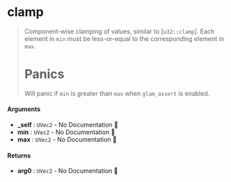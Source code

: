 # clamp

>  Component-wise clamping of values, similar to [`u32::clamp`].
>  Each element in `min` must be less-or-equal to the corresponding element in `max`.
>  # Panics
>  Will panic if `min` is greater than `max` when `glam_assert` is enabled.

#### Arguments

- **\_self** : `UVec2` \- No Documentation 🚧
- **min** : `UVec2` \- No Documentation 🚧
- **max** : `UVec2` \- No Documentation 🚧

#### Returns

- **arg0** : `UVec2` \- No Documentation 🚧